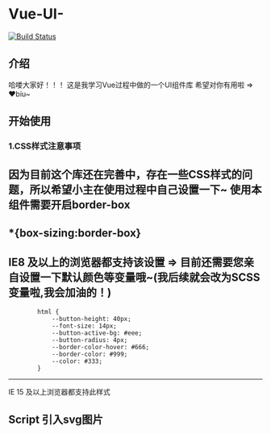 # Vue-UI-
[![Build Status](https://www.travis-ci.org/Verahuan/Vue-UI-.svg?branch=master)](https://www.travis-ci.org/Verahuan/Vue-UI-)

## 介绍
哈喽大家好！！！
这是我学习Vue过程中做的一个UI组件库
希望对你有用啦 => ♥biu~
## 开始使用
### 1.CSS样式注意事项
因为目前这个库还在完善中，存在一些CSS样式的问题，所以希望小主在使用过程中自己设置一下~
使用本组件需要开启border-box
---
*{box-sizing:border-box}
---
IE8 及以上的浏览器都支持该设置
=>
目前还需要您亲自设置一下默认颜色等变量哦~(我后续就会改为SCSS变量啦,我会加油的！)
---
			html {
				--button-height: 40px;
				--font-size: 14px;
				--button-active-bg: #eee;
				--button-radius: 4px;
				--border-color-hover: #666;
				--border-color: #999;
				--color: #333;
			}
---
IE 15 及以上浏览器都支持此样式

Script 引入svg图片
---
<script src="//at.alicdn.com/t/font_1951909_qwkhghjsxff.js">
---

 ### 2.开始安装
 ---
 	npm i --save vue-ui-verahuan-test
 ---
## 文档

## 提问

## 表更记录

## 联系方式

## 贡献

